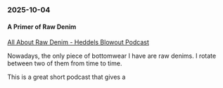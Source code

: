 ### 2025-10-04
#### A Primer of Raw Denim
[All About Raw Denim - Heddels Blowout Podcast](https://www.heddels.com/2025/10/blowout-raw-denim-back-to-the-indigo-well/)

Nowadays, the only piece of bottomwear I have are raw denims. I rotate between two of them from time to time.

This is a great short podcast that gives a 